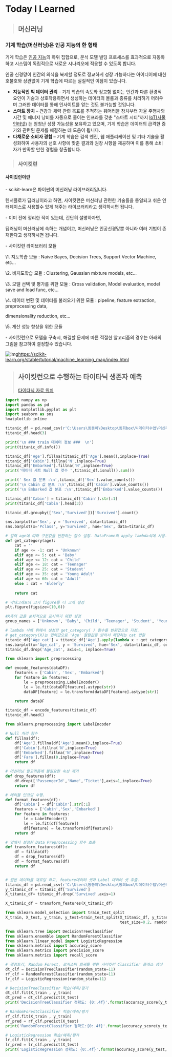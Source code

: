 # Today I Learned

> ## 머신러닝

### 기계 학습(머신러닝)은 인공 지능의 한 형태

기계 학습은 [인공 지능](https://www.hpe.com/kr/ko/what-is/artificial-intelligence.html)의 하위 집합으로, 분석 모델 빌딩 프로세스를 효과적으로 자동화하고 시스템이 독립적으로 새로운 시나리오에 적응할 수 있도록 합니다.



인공 신경망이 인간의 의식을 복제할 정도로 정교하게 성장 가능하다는 아이디어에 대한 호불호와 상관없이 기계 학습에 따르는 실질적인 이점이 있습니다.

- **지능적인 빅 데이터 관리** – 기계 학습의 속도와 정교함 없이는 인간과 다른 환경적 요인이 기술과 상호작용하면서 생성하는 데이터의 볼륨과 종류를 처리하기 어려우며 그러한 데이터를 통해 인사이트를 얻는 것도 불가능할 것입니다.
- **스마트 장치** – 건강과 체력 관련 목표를 추적하는 웨어러블 장치부터 자율 주행차와 시간 및 에너지 낭비를 자동으로 줄이는 인프라를 갖춘 "스마트 시티"까지 [IoT(사물 인터넷)](https://www.hpe.com/kr/ko/what-is/internet-of-things.html) 는 엄청난 성장 가능성을 보유하고 있으며, 기계 학습은 데이터의 급격한 증가와 관련된 문제를 해결하는 데 도움이 됩니다.
- **다채로운 소비자 경험** – 기계 학습은 검색 엔진, 웹 애플리케이션 및 기타 기술을 활성화하여 사용자의 선호 사항에 맞춘 결과와 권장 사항을 제공하며 이를 통해 소비자가 만족할 만한 경험을 창출합니다.



> ### 사이킷런

#### 사이킷런이란

\- scikit-learn은 파이썬의 머신러닝 라이브러리입니다.

텐서플로가 딥러닝이라고 하면, 사이킷런은 머신러닝 관련한 기술들을 통일되고 쉬운 인터페이스로 사용할수 있게 해주는 라이브러리라고 생각하시면 됩니다.

\- 이미 전에 정리한 적이 있는데, 간단히 설명하자면,

딥러닝이 머신러닝에 속하는 개념이고, 머신러닝은 인공신경망뿐 아니라 여러 기법이 존재한다고 생각하시면 됩니다.

\- 사이킷런 라이브러리 모듈

\1. 지도학습 모듈 : Naive Bayes, Decision Trees, Support Vector Machine, etc...

\2. 비지도학습 모듈 : Clustering, Gaussian mixture models, etc...

\3. 모델 선택 및 평가를 위한 모듈 : Cross validation, Model evaluation, model save and load func, etc...

\4. 데이터 변환 및 데이터를 불러오기 위한 모듈 : pipeline, feature extraction, preprocessing data,

  dimensionality reduction, etc...

\5. 계산 성능 향상을 위한 모듈

 

\- 사이킷런으로 모델을 구축시, 해결할 문제에 따른 적절한 알고리즘의 경우는 아래의 그림을 참고하여 결정할수 있습니다.

 

![img](https://blog.kakaocdn.net/dn/carb7v/btqCrOB9tvj/wSd8cHOosBofc122FIpZE0/img.png)https://scikit-learn.org/stable/tutorial/machine_learning_map/index.html



> ## 사이킷런으로 수행하는 타이타닉 생존자 예측
>
> [타이타닉 자료 위치](https://www.kaggle.com/heptapod/titanic, "data link")

```python
import numpy as np
import pandas as pd
import matplotlib.pyplot as plt
import seaborn as sns
%matplotlib inline

titanic_df = pd.read_csv(r'C:\Users\동동아\Desktop\동희box\빅데이터수업\머신러닝\타이타닉\titanic\titanic_train.csv')
titanic_df.head(3)

print('\n ### train 데이터 정보 ###  \n')
print(titanic_df.info())
```

```python
titanic_df['Age'].fillna(titanic_df['Age'].mean(),inplace=True)
titanic_df['Cabin'].fillna('N',inplace=True)
titanic_df['Embarked'].fillna('N',inplace=True)
print('데이터 세트 Null 값 갯수 ',titanic_df.isnull().sum())

print(' Sex 값 분포 :\n',titanic_df['Sex'].value_counts())
print('\n Cabin 값 분포 :\n',titanic_df['Cabin'].value_counts())
print('\n Embarked 값 분포 :\n',titanic_df['Embarked'].value_counts())

titanic_df['Cabin'] = titanic_df['Cabin'].str[:1]
print(titanic_df['Cabin'].head(3))

titanic_df.groupby(['Sex','Survived'])['Survived'].count()

sns.barplot(x='Sex', y = 'Survived', data=titanic_df)
sns.barplot(x='Pclass', y='Survived', hue='Sex', data=titanic_df)

# 입력 age에 따라 구분값을 반환하는 함수 설정. DataFrame의 apply lambda식에 사용. 
def get_category(age):
    cat = ''
    if age <= -1: cat = 'Unknown'
    elif age <= 5: cat = 'Baby'
    elif age <= 12: cat = 'Child'
    elif age <= 18: cat = 'Teenager'
    elif age <= 25: cat = 'Student'
    elif age <= 35: cat = 'Young Adult'
    elif age <= 60: cat = 'Adult'
    else : cat = 'Elderly'
    
    return cat

# 막대그래프의 크기 figure를 더 크게 설정 
plt.figure(figsize=(10,6))

#X축의 값을 순차적으로 표시하기 위한 설정 
group_names = ['Unknown', 'Baby', 'Child', 'Teenager', 'Student', 'Young Adult', 'Adult', 'Elderly']

# lambda 식에 위에서 생성한 get_category( ) 함수를 반환값으로 지정. 
# get_category(X)는 입력값으로 'Age' 컬럼값을 받아서 해당하는 cat 반환
titanic_df['Age_cat'] = titanic_df['Age'].apply(lambda x : get_category(x))
sns.barplot(x='Age_cat', y = 'Survived', hue='Sex', data=titanic_df, order=group_names)
titanic_df.drop('Age_cat', axis=1, inplace=True)

from sklearn import preprocessing

def encode_features(dataDF):
    features = ['Cabin', 'Sex', 'Embarked']
    for feature in features:
        le = preprocessing.LabelEncoder()
        le = le.fit(dataDF[feature].astype(str))
        dataDF[feature] = le.transform(dataDF[feature].astype(str))

    return dataDF

titanic_df = encode_features(titanic_df)
titanic_df.head()

from sklearn.preprocessing import LabelEncoder

# Null 처리 함수
def fillna(df):
    df['Age'].fillna(df['Age'].mean(),inplace=True)
    df['Cabin'].fillna('N',inplace=True)
    df['Embarked'].fillna('N',inplace=True)
    df['Fare'].fillna(0,inplace=True)
    return df

# 머신러닝 알고리즘에 불필요한 속성 제거
def drop_features(df):
    df.drop(['PassengerId','Name','Ticket'],axis=1,inplace=True)
    return df

# 레이블 인코딩 수행. 
def format_features(df):
    df['Cabin'] = df['Cabin'].str[:1]
    features = ['Cabin','Sex','Embarked']
    for feature in features:
        le = LabelEncoder()
        le = le.fit(df[feature])
        df[feature] = le.transform(df[feature])
    return df

# 앞에서 설정한 Data Preprocessing 함수 호출
def transform_features(df):
    df = fillna(df)
    df = drop_features(df)
    df = format_features(df)
    return df


# 원본 데이터를 재로딩 하고, feature데이터 셋과 Label 데이터 셋 추출. 
titanic_df = pd.read_csv(r'C:\Users\동동아\Desktop\동희box\빅데이터수업\머신러닝\타이타닉\titanic\titanic_train.csv')
y_titanic_df = titanic_df['Survived']
X_titanic_df= titanic_df.drop('Survived',axis=1)

X_titanic_df = transform_features(X_titanic_df)

from sklearn.model_selection import train_test_split
X_train, X_test, y_train, y_test=train_test_split(X_titanic_df, y_titanic_df, \
                                                  test_size=0.2, random_state=11)

from sklearn.tree import DecisionTreeClassifier
from sklearn.ensemble import RandomForestClassifier
from sklearn.linear_model import LogisticRegression
from sklearn.metrics import accuracy_score
from sklearn.metrics import precision_score
from sklearn.metrics import recall_score

# 결정트리, Random Forest, 로지스틱 회귀를 위한 사이킷런 Classifier 클래스 생성
dt_clf = DecisionTreeClassifier(random_state=11)
rf_clf = RandomForestClassifier(random_state=11)
lr_clf = LogisticRegression(random_state=11)

# DecisionTreeClassifier 학습/예측/평가
dt_clf.fit(X_train , y_train)
dt_pred = dt_clf.predict(X_test)
print('DecisionTreeClassifier 정확도: {0:.4f}'.format(accuracy_score(y_test, dt_pred)))

# RandomForestClassifier 학습/예측/평가
rf_clf.fit(X_train , y_train)
rf_pred = rf_clf.predict(X_test)
print('RandomForestClassifier 정확도:{0:.4f}'.format(accuracy_score(y_test, rf_pred)))

# LogisticRegression 학습/예측/평가
lr_clf.fit(X_train , y_train)
lr_pred = lr_clf.predict(X_test)
print('LogisticRegression 정확도: {0:.4f}'.format(accuracy_score(y_test, lr_pred)))



```



